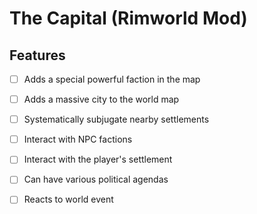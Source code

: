 # The Capital (Rimworld Mod)

## Features
- [ ] Adds a special powerful faction in the map
- [ ] Adds a massive city to the world map
- [ ] Systematically subjugate nearby settlements
- [ ] Interact with NPC factions
- [ ] Interact with the player's settlement
- [ ] Can have various political agendas
- [ ] Reacts to world event

